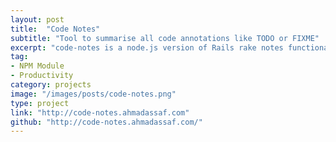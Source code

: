 ```yaml
---
layout: post
title:  "Code Notes"
subtitle: "Tool to summarise all code annotations like TODO or FIXME"
excerpt: "code-notes is a node.js version of Rails rake notes functionality. It allows you to put comments in your code and then have them annotated across your whole project"
tag:
- NPM Module
- Productivity
category: projects
image: "/images/posts/code-notes.png"
type: project
link: "http://code-notes.ahmadassaf.com"
github: "http://code-notes.ahmadassaf.com/"
---
```

